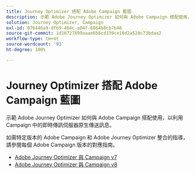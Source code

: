 ```yaml
---
title: Journey Optimizer 搭配 Adobe Campaign 藍圖
description: 示範 Adobe Journey Optimizer 如何與 Adobe Campaign 搭配使用，以利用 Campaign 中的即時傳訊伺服器原生傳送訊息。
solution: Journey Optimizer, Campaign
exl-id: 076446a9-dfb9-464c-a04f-6864b8cb7b48
source-git-commit: 1d10727899aaae6b8cd339ce10d2a520c73bdaa2
workflow-type: tm+mt
source-wordcount: '93'
ht-degree: 100%

---
```


# Journey Optimizer 搭配 Adobe Campaign 藍圖

示範 Adobe Journey Optimizer 如何與 Adobe Campaign 搭配使用，以利用 Campaign 中的即時傳訊伺服器原生傳送訊息。

如需特定版本的 Adobe Campaign 和 Adobe Journey Optimizer 整合的指導，請參閱每個 Adobe Campaign 版本的對應指南。

* [Adobe Journey Optimizer 與 Campaign v7](ajo-and-campaign-v7.md)
* [Adobe Journey Optimizer 與 Campaign v8](ajo-and-campaign-v8.md)